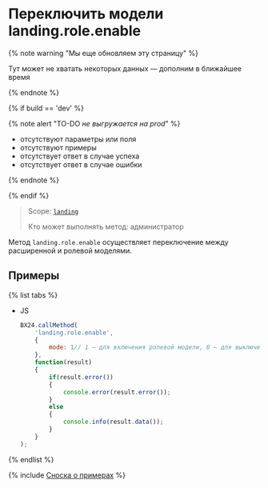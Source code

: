 # Переключить модели landing.role.enable

{% note warning "Мы еще обновляем эту страницу" %}

Тут может не хватать некоторых данных — дополним в ближайшее время

{% endnote %}

{% if build == 'dev' %}

{% note alert "TO-DO _не выгружается на prod_" %}

- отсутствуют параметры или поля
- отсутствуют примеры
- отсутствует ответ в случае успеха
- отсутствует ответ в случае ошибки

{% endnote %}

{% endif %}

> Scope: [`landing`](../../scopes/permissions.md)
>
> Кто может выполнять метод: администратор

Метод `landing.role.enable` осуществляет переключение между расширенной и ролевой моделями.

## Примеры

{% list tabs %}

- JS

    ```js
    BX24.callMethod(
        'landing.role.enable',
        {
            mode: 1// 1 – для включения ролевой модели, 0 – для выключения (включения расширенной)
        },
        function(result)
        {
            if(result.error())
            {
                console.error(result.error());
            }
            else
            {
                console.info(result.data());
            }
        }
    );
    ```

{% endlist %}



{% include [Сноска о примерах](../../../_includes/examples.md) %}